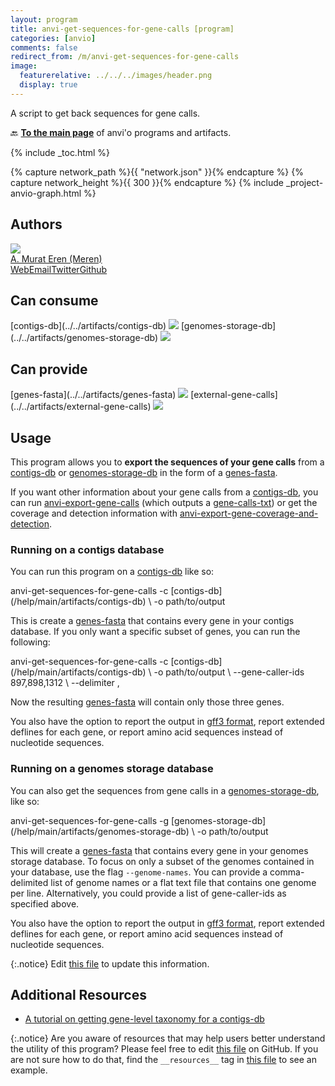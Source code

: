 ```yaml
---
layout: program
title: anvi-get-sequences-for-gene-calls [program]
categories: [anvio]
comments: false
redirect_from: /m/anvi-get-sequences-for-gene-calls
image:
  featurerelative: ../../../images/header.png
  display: true
---
```


A script to get back sequences for gene calls.

🔙 **[To the main page](../../)** of anvi'o programs and artifacts.


{% include _toc.html %}
<div id="svg" class="subnetwork"></div>
{% capture network_path %}{{ "network.json" }}{% endcapture %}
{% capture network_height %}{{ 300 }}{% endcapture %}
{% include _project-anvio-graph.html %}


## Authors

<div class="anvio-person"><div class="anvio-person-info"><div class="anvio-person-photo"><img class="anvio-person-photo-img" src="../../images/authors/meren.jpg" /></div><div class="anvio-person-info-box"><a href="/people/meren" target="_blank"><span class="anvio-person-name">A. Murat Eren (Meren)</span></a><div class="anvio-person-social-box"><a href="http://merenlab.org" class="person-social" target="_blank"><i class="fa fa-fw fa-home"></i>Web</a><a href="mailto:a.murat.eren@gmail.com" class="person-social" target="_blank"><i class="fa fa-fw fa-envelope-square"></i>Email</a><a href="http://twitter.com/merenbey" class="person-social" target="_blank"><i class="fa fa-fw fa-twitter-square"></i>Twitter</a><a href="http://github.com/meren" class="person-social" target="_blank"><i class="fa fa-fw fa-github"></i>Github</a></div></div></div></div>



## Can consume


<p style="text-align: left" markdown="1"><span class="artifact-r">[contigs-db](../../artifacts/contigs-db) <img src="../../images/icons/DB.png" class="artifact-icon-mini" /></span> <span class="artifact-r">[genomes-storage-db](../../artifacts/genomes-storage-db) <img src="../../images/icons/DB.png" class="artifact-icon-mini" /></span></p>


## Can provide


<p style="text-align: left" markdown="1"><span class="artifact-p">[genes-fasta](../../artifacts/genes-fasta) <img src="../../images/icons/FASTA.png" class="artifact-icon-mini" /></span> <span class="artifact-p">[external-gene-calls](../../artifacts/external-gene-calls) <img src="../../images/icons/TXT.png" class="artifact-icon-mini" /></span></p>


## Usage


This program allows you to **export the sequences of your gene calls** from a <span class="artifact-n">[contigs-db](/help/main/artifacts/contigs-db)</span> or <span class="artifact-n">[genomes-storage-db](/help/main/artifacts/genomes-storage-db)</span> in the form of a <span class="artifact-n">[genes-fasta](/help/main/artifacts/genes-fasta)</span>. 

If you want other information about your gene calls from a <span class="artifact-n">[contigs-db](/help/main/artifacts/contigs-db)</span>, you can run <span class="artifact-p">[anvi-export-gene-calls](/help/main/programs/anvi-export-gene-calls)</span> (which outputs a <span class="artifact-n">[gene-calls-txt](/help/main/artifacts/gene-calls-txt)</span>) or get the coverage and detection information with <span class="artifact-p">[anvi-export-gene-coverage-and-detection](/help/main/programs/anvi-export-gene-coverage-and-detection)</span>.

### Running on a contigs database

You can run this program on a <span class="artifact-n">[contigs-db](/help/main/artifacts/contigs-db)</span> like so:

<div class="codeblock" markdown="1">
anvi&#45;get&#45;sequences&#45;for&#45;gene&#45;calls &#45;c <span class="artifact&#45;n">[contigs&#45;db](/help/main/artifacts/contigs&#45;db)</span> \
                                  &#45;o path/to/output
</div>

This is create a <span class="artifact-n">[genes-fasta](/help/main/artifacts/genes-fasta)</span> that contains every gene in your contigs database. If you only want a specific subset of genes, you can run the following: 

<div class="codeblock" markdown="1">
anvi&#45;get&#45;sequences&#45;for&#45;gene&#45;calls &#45;c <span class="artifact&#45;n">[contigs&#45;db](/help/main/artifacts/contigs&#45;db)</span> \
                                  &#45;o path/to/output \
                                  &#45;&#45;gene&#45;caller&#45;ids 897,898,1312 \
                                  &#45;&#45;delimiter ,
</div>

Now the resulting <span class="artifact-n">[genes-fasta](/help/main/artifacts/genes-fasta)</span> will contain only those three genes. 

You also have the option to report the output in [gff3 format](https://github.com/The-Sequence-Ontology/Specifications/blob/master/gff3.md), report extended deflines for each gene, or report amino acid sequences instead of nucleotide sequences.

### Running on a genomes storage database

You can also get the sequences from gene calls in a <span class="artifact-n">[genomes-storage-db](/help/main/artifacts/genomes-storage-db)</span>, like so:

<div class="codeblock" markdown="1">
anvi&#45;get&#45;sequences&#45;for&#45;gene&#45;calls &#45;g <span class="artifact&#45;n">[genomes&#45;storage&#45;db](/help/main/artifacts/genomes&#45;storage&#45;db)</span> \
                                  &#45;o path/to/output
</div>

This will create a <span class="artifact-n">[genes-fasta](/help/main/artifacts/genes-fasta)</span> that contains every gene in your genomes storage database. To focus on only a subset of the genomes contained in your database, use the flag `--genome-names`. You can provide a comma-delimited list of genome names or a flat text file that contains one genome per line. Alternatively, you could provide a list of gene-caller-ids as specified above. 

You also have the option to report the output in [gff3 format](https://github.com/The-Sequence-Ontology/Specifications/blob/master/gff3.md), report extended deflines for each gene, or report amino acid sequences instead of nucleotide sequences.


{:.notice}
Edit [this file](https://github.com/merenlab/anvio/tree/master/anvio/docs/programs/anvi-get-sequences-for-gene-calls.md) to update this information.


## Additional Resources


* [A tutorial on getting gene-level taxonomy for a contigs-db](http://merenlab.org/2016/06/18/importing-taxonomy/)


{:.notice}
Are you aware of resources that may help users better understand the utility of this program? Please feel free to edit [this file](https://github.com/merenlab/anvio/tree/master/bin/anvi-get-sequences-for-gene-calls) on GitHub. If you are not sure how to do that, find the `__resources__` tag in [this file](https://github.com/merenlab/anvio/blob/master/bin/anvi-interactive) to see an example.
